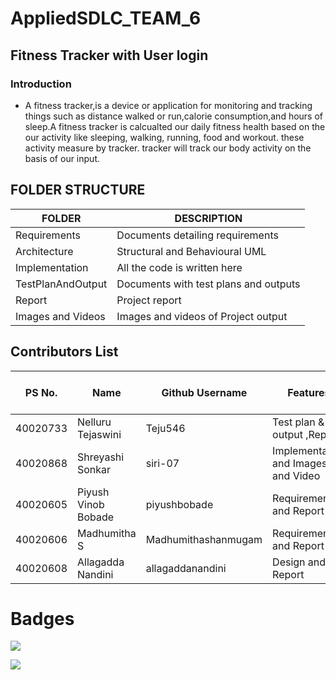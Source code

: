 # AppliedSDLC_TEAM_6
## Fitness Tracker with User login
### Introduction
- A fitness tracker,is a device or application for monitoring and tracking things such as distance walked or run,calorie consumption,and hours of sleep.A fitness tracker is calcualted our daily fitness health based on the our activity like sleeping, walking, running, food and workout. these activity measure by tracker. tracker will track our body activity on the basis of our input.



## FOLDER STRUCTURE

|    FOLDER           |             DESCRIPTION                  |    
|---------------------|------------------------------------------|
| Requirements        | Documents detailing requirements         |             
| Architecture        | Structural and Behavioural UML           |   
| Implementation      | All the code is written here             |
| TestPlanAndOutput   | Documents with test plans and outputs    | 
| Report              | Project report                           |
| Images and Videos   | Images and videos of Project output      | 




## Contributors List 
PS No.   | Name                 |  Github Username   | Features                   | Issuess rised      |  Issuess Resolved | No.of Test Cases |  Test case Pass |               
---------|----------------------|--------------------|-------------------------------|:--------------------:|:-------------------:|:------------------:|:-----------------:|
40020733 |Nelluru Tejaswini     |Teju546             | Test plan & output ,Report          |         1          |         1         |          5        |           5      |  
40020868 |Shreyashi Sonkar      |siri-07             | Implementation and Images and Video |         1          |         1         |         5        |       5         |
40020605 |Piyush Vinob Bobade   |piyushbobade        | Requirements and Report             |         1          |         1         |           5       |          5       |
40020606 |Madhumitha S          |Madhumithashanmugam | Requirements and Report             |         1          |         1         |            5      |         5        |
40020608 |Allagadda Nandini     |allagaddanandini    | Design and Report                   |         1          |         1         |         5        |         5       |


# Badges

![](https://img.shields.io/badge/coverage-85-green)

![](https://img.shields.io/badge/passed-100-blue)


